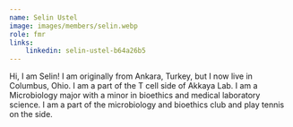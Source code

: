 ```yaml
---
name: Selin Ustel
image: images/members/selin.webp
role: fmr
links:
    linkedin: selin-ustel-b64a26b5
---
```


Hi, I am Selin! I am originally from Ankara, Turkey, but I now live in Columbus, Ohio. I am a part of the T cell side of Akkaya Lab. I am a Microbiology major with a minor in bioethics and medical laboratory science. I am a part of the microbiology and bioethics club and play tennis on the side.